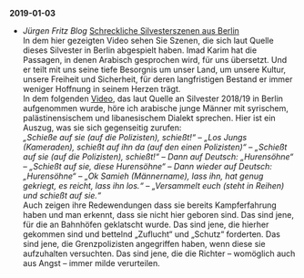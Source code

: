 **2019-01-03**
* *Jürgen Fritz Blog* [Schreckliche Silvesterszenen aus Berlin](https://juergenfritz.com/2019/01/03/silvesterszenen-berlin/)  
  In dem hier gezeigten Video sehen Sie Szenen, die sich laut Quelle dieses Silvester in Berlin abgespielt haben. Imad Karim hat die Passagen, in denen Arabisch gesprochen wird, für uns übersetzt. Und er teilt mit uns seine tiefe Besorgnis um unser Land, um unsere Kultur, unsere Freiheit und Sicherheit, für deren langfristigen Bestand er immer weniger Hoffnung in seinem Herzen trägt.  
  In dem folgenden [Video](https://www.youtube.com/watch?v=tpS2jzaVrsw), das laut Quelle an Silvester 2018/19 in Berlin aufgenommen wurde, höre ich arabische junge Männer mit syrischem, palästinensischem und libanesischem Dialekt sprechen. Hier ist ein Auszug, was sie sich gegenseitig zurufen:  
  *„Schieße auf sie (auf die Polizisten), schießt!“ – „Los Jungs (Kameraden), schießt auf ihn da (auf den einen Polizisten)“ – „Schießt auf sie (auf die Polizisten), schießt!“ – Dann auf Deutsch: „Hurensöhne“ – „Schießt auf sie, diese Hurensöhne“ – Dann wieder auf Deutsch: „Hurensöhne“ – „Ok Samieh (Männername), lass ihn, hat genug gekriegt, es reicht, lass ihn los.“ – „Versammelt euch (steht in Reihen) und schießt auf sie.“*  
  Auch zeigen ihre Redewendungen dass sie bereits Kampferfahrung haben und man erkennt, dass sie nicht hier geboren sind. Das sind jene, für die an Bahnhöfen geklatscht wurde. Das sind jene, die hierher gekommen sind und bettelnd „Zuflucht“ und „Schutz“ forderten. Das sind jene, die Grenzpolizisten angegriffen haben, wenn diese sie aufzuhalten versuchten. Das sind jene, die die Richter – womöglich auch aus Angst – immer milde verurteilen.

